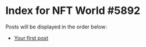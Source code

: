# Index for NFT World #5892
Posts will be displayed in the order below:

- [Your first post](./001-first.md)

